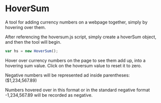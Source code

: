 # HoverSum
A tool for adding currency numbers on a webpage together, simply by hovering over them.

After referencing the hoversum.js script, simply create a hoverSum object, and then the tool will begin.

```javascript
var hs = new HoverSum();
```

Hover over currency numbers on the page to see them add up, into a hovering sum value. Click on the hoversum value to reset it to zero.

Negative numbers will be represented ad inside parentheses: ($1,234,567.89)

Numbers hovered over in this format or in the standard negative format -1,234,567.89 will be recorded as negative.
